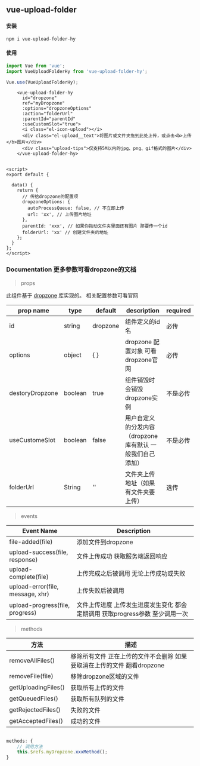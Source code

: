 ## vue-upload-folder

#### 安装

```
npm i vue-upload-folder-hy
```



#### 使用

```javascript
import Vue from 'vue';
import VueUploadFolderHy from 'vue-upload-folder-hy';

Vue.use(VueUploadFolderHy);
```




```vue
    <vue-upload-folder-hy
      id="dropzone"
      ref="myDropzone"
      :options="dropzoneOptions"
      :action="folderUrl"
      :parentId="parentId"
      :useCustomSlot="true">
      <i class="el-icon-upload"></i>
      <div class="el-upload__text">将图片或文件夹拖到此处上传，或点击<b>上传</b>图片</div>
      <div class="upload-tips">仅支持5M以内的jpg、png、gif格式的图片</div>
    </vue-upload-folder-hy>
    

<script>
export default {

  data() {
    return {
      // 传给dropzone的配置项
      dropzoneOptions: {
        autoProcessQueue: false, // 不立即上传
        url: 'xx', // 上传图片地址
      },
      parentId: 'xxx', // 如果你拖动文件夹里面还有图片 那要传一个id 
      folderUrl: 'xx' // 创建文件夹的地址
    };
  }
};
</script>
```



### Documentation 更多参数可看dropzone的文档

> props

此组件基于 [dropzone](http://dropzonejs.com "dropzone") 库实现的。 相关配置参数可看官网

| prop name       | type    | default  | description                                                 | required |
| --------------- | ------- | -------- | ----------------------------------------------------------- | -------- |
| id              | string  | dropzone | 组件定义的id名                                              | 必传     |
| options         | object  | { }      | dropzone 配置对象 可看dropzone官网                          | 必传     |
| destoryDropzone | boolean | true     | 组件销毁时会销毁dropzone实例                                | 不是必传 |
| useCustomeSlot  | boolean | false    | 用户自定义的分发内容  （dropzone库有默认 一般我们自己添加） | 不是必传 |
| folderUrl       | String  | ''       | 文件夹上传地址（如果有文件夹要上传）                        | 选传     |



> events

| Event Name                       | Description                                                  |
| -------------------------------- | ------------------------------------------------------------ |
| file-added(file)                 | 添加文件到dropzone                                           |
| upload-success(file, response)   | 文件上传成功 获取服务端返回响应                              |
| upload-complete(file)            | 上传完成之后被调用 无论上传成功或失败                        |
| upload-error(file, message, xhr) | 上传失败后被调用                                             |
| upload-progress(file, progress)  | 文件上传进度 上传发生进度发生变化 都会定期调用 获取progress参数  至少调用一次 |



> methods


| 方法                | 描述                                                         |
| ------------------- | ------------------------------------------------------------ |
| removeAllFiles()    | 移除所有文件 正在上传的文件不会删除 如果要取消在上传的文件 翻看dropzone |
| removeFile(file)    | 移除dropzone区域的文件                                       |
| getUploadingFiles() | 获取所有上传的文件                                           |
| getQueuedFiles()    | 获取所有队列的文件                                           |
| getRejectedFiles()  | 失败的文件                                                   |
| getAcceptedFiles()  | 成功的文件                                                   |

```javascript

methods: {
	// 调用方法
	this.$refs.myDropzone.xxxMethod();
}


```